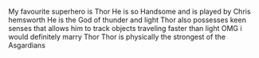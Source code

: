 My favourite superhero is Thor
He is so Handsome and is played by Chris hemsworth
He is the God of thunder and light
Thor also possesses keen senses that allows him to track objects traveling faster than light
OMG i would definitely marry Thor
Thor is physically the strongest of the Asgardians
